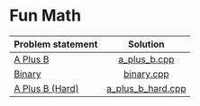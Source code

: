 # Fun Math

|  Problem statement  |       Solution        |
|:--------------------|:---------------------:|
| [A Plus B][]        | [a_plus_b.cpp][]      |
| [Binary][]          | [binary.cpp][]        |
| [A Plus B (Hard)][] | [a_plus_b_hard.cpp][] |

[A Plus B]:        http://www.dmoj.ca/problem/aplusb
[Binary]:          https://dmoj.ca/problem/binary
[A Plus B (Hard)]: https://dmoj.ca/problem/aplusb2

[a_plus_b.cpp]:      a_plus_b.cpp
[binary.cpp]:        binary.cpp
[a_plus_b_hard.cpp]: a_plus_b_hard.cpp
